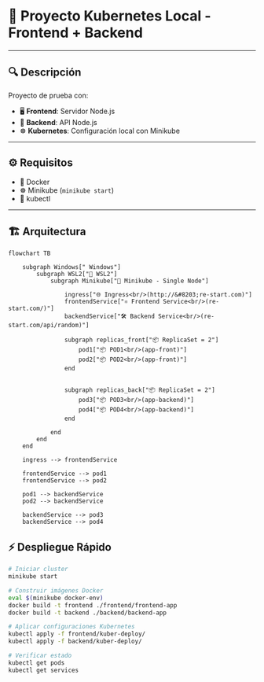 # 🚀 Proyecto Kubernetes Local - Frontend + Backend

---

## 🔍 Descripción
Proyecto de prueba con:
- 🖥️ **Frontend**: Servidor Node.js 
- 🔧 **Backend**: API Node.js
- ☸️ **Kubernetes**: Configuración local con Minikube

---

## ⚙️ Requisitos
- 🐳 Docker
- ☸️ Minikube (`minikube start`)
- 🔧 kubectl

---

## 🏗️ Arquitectura

```mermaid
flowchart TB

    subgraph Windows[" Windows"]
        subgraph WSL2["🐧 WSL2"]
            subgraph Minikube["🐳 Minikube - Single Node"]

                ingress["🌐 Ingress<br/>(http://&#8203;re-start.com)"]
                frontendService["⚛️ Frontend Service<br/>(re-start.com/)"]
                backendService["🛠️ Backend Service<br/>(re-start.com/api/random)"]

                subgraph replicas_front["📦 ReplicaSet = 2"]
                    pod1["📦 POD1<br/>(app-front)"]
                    pod2["📦 POD2<br/>(app-front)"]
                end


                subgraph replicas_back["📦 ReplicaSet = 2"]
                    pod3["📦 POD3<br/>(app-backend)"]
                    pod4["📦 POD4<br/>(app-backend)"]
                end

            end
        end
    end

    ingress --> frontendService

    frontendService --> pod1
    frontendService --> pod2

    pod1 --> backendService
    pod2 --> backendService

    backendService --> pod3
    backendService --> pod4

```
## ⚡️ Despliegue Rápido

```bash
# Iniciar cluster
minikube start

# Construir imágenes Docker
eval $(minikube docker-env)
docker build -t frontend ./frontend/frontend-app
docker build -t backend ./backend/backend-app

# Aplicar configuraciones Kubernetes
kubectl apply -f frontend/kuber-deploy/
kubectl apply -f backend/kuber-deploy/

# Verificar estado
kubectl get pods
kubectl get services
```
